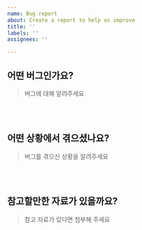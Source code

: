 ```yaml
---
name: Bug report
about: Create a report to help us improve
title: ''
labels: ''
assignees: ''

---
```


## 어떤 버그인가요?

> 버그에 대해 알려주세요

<br><br>

## 어떤 상황에서 겪으셨나요?

> 버그를 겪으신 상황을 알려주세요

<br><br>

## 참고할만한 자료가 있을까요?

> 참고 자료가 있다면 첨부해 주세요

<br><br>

